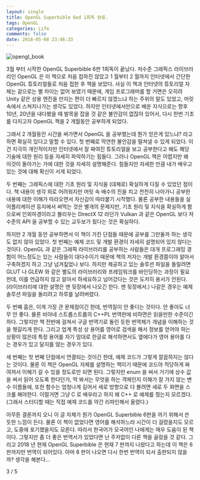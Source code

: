 ```yaml
---
layout: single
title: OpenGL Superbible 6ed 1회독 완료.
tags: OpenGL
categories: Life
comments: false
date: 2018-05-08 23:46:33
---
```


![opengl_book](..\..\..\..\..\images\201805\09\book.jpg)

3월 부터 시작한 OpenGL Superbible 6판 1회독이 끝났다. 저수준 그래픽스 라이브러리인 OpenGL 은 이 책으로 처음 접하진 않았고 1 월부터 2 월까지 인터넷에서 간단한 OpenGL 튜토리얼들로 처음 접한 후 책을 보았다. 사실 이 책과 인터넷의 튜토리얼 자체는 겉으로는 별 차이는 없어 보였기 때문에, 게임 프로그래머를 할 거면은 오히려 Unity 같은 상용 엔진을 만지는 편이 더 빠르지 않겠느냐 하는 주위의 말도 있었고, 머릿 속에서 스쳐지나가는 생각도 있었다. 하지만 인터넷에서만으로 배운 지식으로는 향후 10년, 20년을 내다봤을 때 발목을 잡을 것 같은 불안감이 없잖아 있어서, 다시 한번 기초를 다지고자 OpenGL 책을 2 개월동안 공부하게 되었다.

<!-- more -->

그래서 2 개월동안 시간을 써가면서 OpenGL 을 공부했는데 뭔가 얻은게 있느냐? 라고 하면 확실히 있다고 말할 수 있다. 첫 번째로 막연한 불안감을 떨쳐낼 수 있게 되었다. 이건 지극히 개인적이지만 인터넷에서 잘 짜여진 튜토리얼을 보고 공부한다고 해도 해당 기술에 대한 원리 등을 자세히 파악하기는 힘들다. 그러나 OpenGL 책은 어렵지만 왜 이것이 돌아가는 가에 대한 것을 자세히 설명해준다. 힘들지만 자세한 만큼 내가 배우고 있는 것에 대해 확신이 서게 되었다.

두 번째는 그래픽스에 대한 기초 원리 및 지식을 (대체로) 확실하게 다질 수 있었던 점이다. 책 내용이 생각 외로 어려워지만 머릿 속 배수의 진을 치고 천천히 나아가니 공부한 내용에 대한 이해가 따라오면서 자신감이 따라붙기 시작했다. 물론 공부한 내용들을 실 어플리케이션 등지에서 써먹는 것은 별개의 문제지만, 기초 원리 및 지식을 확실하게 함으로써 인외마경이라고 불리우는 DirectX 12 라던가 Vulkan 과 같은 OpenGL 보다 저수준의 API 을 공부할 수 있는 교두보가 됬다는 것은 확실하다.

하지만 2 개월 동안 공부하면서 이 책이 가진 단점들 때문에 공부를 그만둘까 하는 생각도 없지 않아 있었다. 첫 번째는 예제 코드 및 개발 환경이 자세히 설명되어 있지 않다는 것이다. OpenGL 과 같은 그래픽 라이브러리를 공부하는 사람들은 대개 프로그래밍 경험이 어느정도는 있는 사람들이 대다수이기 때문에 책의 저자는 개발 환경쯤이야 알아서 구축하겠지 하고 그냥 넘겨짚었나 보다. 하지만 제공하고 있는 솔루션 파일을 돌릴려면 GLUT 나 GLEW 와 같은 별도의 라이브러리와 프레임워크를 바인딩하는 과정이 필요한데, 이를 언급하지 않고 알아서 하세요하고 넘어갔다는 것은 도저히 용서가 안된다. (라이브러리에 대한 설명은 맨 뒷장에서 나오긴 한다. 맨 뒷장에서.) 나같은 경우는 예제 솔루션 파일을 돌리려고 하루를 날려버렸다.

두 번째 흠은, 이게 가장 큰 문제점이긴 한데, 번역질이 안 좋다는 것이다. 안 좋아도 너무 안 좋다. 물론 비야네 스트롭스트룹의 C++PL 번역판에 비하면은 읽을만한 수준이긴 하다. 그렇지만 책 전반에 걸쳐서 구글 번역기로 돌린 듯한 번역체가 개념을 이해하는 것을 헷갈리게 한다. 그리고 업계 특성 상 용어를 영어로 검색을 해서 정보를 얻어야 하는 상황이 많은데 특정 용어를 자기 맘대로 한글로 해석하면서도 옆에다가 영어 용어를 다는 경우가 있고 달지를 않는 경우가 있다.

세 번째는 첫 번째 단점에서 연결되는 것이긴 한데, 예제 코드가 그렇게 깔끔하지는 않다는 것이다. 물론 이 책은 OpenGL 자체를 설명하는 책이기 때문에 코드야 적당하게 짜여져서 이해가 갈 수 있을 정도로만 되면 된다. 그렇지만 enum 을 써서 거기에 상수 값을 써서 읽어 오도록 한다던가, 딱 봐서는 무엇을 하는 객체인지 이해가 잘 가지 않는 변수 이름들에, 또한 함수는 엄청나게 길어서 세로 방향으로 다 볼려면 세로 두 화면을 스크롤 해야한다. 이럴거면 그냥 C 로 배우라고 하지 왜 C++ 로 예제를 줬는지 모르겠다. (그래서 스터디할 때는 직접 예제 코드를 약간 리파인해서 올렸다.)

아무튼 결론까지 오니 이 글 자체가 뭔가 OpenGL Superbible 6판을 까기 위해서 쓴 듯한 느낌이 든다. 물론 이 책이 없었다면 영어를 해석하느라 시간이 더 걸렸을지도 모르고, 도중에 포기했을지도 모른다. 따라서 한국어가 모국어인 나에게는 매우 도움이 된 책이다. 그렇지만 좀 더 좋은 번역서가 있었다면 난 주저없이 다른 책을 골랐을 것 같다. 그리고 2018 년 현재 OpenGL Superbible 은 현재 7 판까지 나왔다고 하는데 이 책은 6 판까지만 번역이 되어있다. 아마 8 판이 나오면 다시 한번 번역이 되서 출판되지 않을까? 생각을 해본다...

3 / 5
